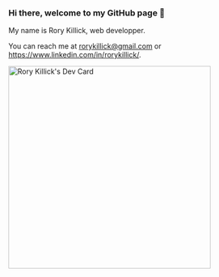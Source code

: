 ### Hi there, welcome to my GitHub page 👋

My name is Rory Killick, web developper.

You can reach me at rorykillick@gmail.com or https://www.linkedin.com/in/rorykillick/.









<a href="https://app.daily.dev/RoryKillick"><img src="https://api.daily.dev/devcards/026f90dcbf9b48c69397195bc65c60da.png?r=qci" width="400" alt="Rory Killick's Dev Card"/></a>



<!--
**RoryKillick/RoryKillick** is a ✨ _special_ ✨ repository because its `README.md` (this file) appears on your GitHub profile.

Here are some ideas to get you started:

- 🔭 I’m currently working on ...
- 🌱 I’m currently learning ...
- 👯 I’m looking to collaborate on ...
- 🤔 I’m looking for help with ...
- 💬 Ask me about ...
- 📫 How to reach me: ...
- 😄 Pronouns: ...
- ⚡ Fun fact: ...
-->
